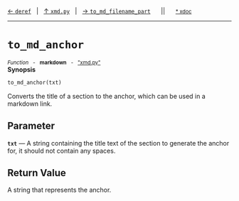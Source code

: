 [&#8592; `deref`](xmd.py--deref.md)&nbsp;&nbsp;&nbsp;|&nbsp;&nbsp;&nbsp;[&#8593; `xmd.py`](xmd.py.md)&nbsp;&nbsp;&nbsp;|&nbsp;&nbsp;&nbsp;[&#8594; `to_md_filename_part`](xmd.py--to_md_filename_part.md)&nbsp;&nbsp;&nbsp;&nbsp;&nbsp;&nbsp;||&nbsp;&nbsp;&nbsp;&nbsp;&nbsp;&nbsp;<small>[\* xdoc](../xdoc/xmd.py.xmd#L135)</small>
***

# `to_md_anchor`
<small>*Function* &nbsp; - &nbsp; **markdown** &nbsp; - &nbsp; ["xmd.py"](../xmd.py)</small>  
**Synopsis**

```python
to_md_anchor(txt)
```

Converts the title of a section to the anchor, which can be used in a markdown link.


## Parameter
**`txt`** &#8213; A string containing the title text of the section to generate the anchor for, it should not contain any spaces.  
## Return Value

A string that represents the anchor.


